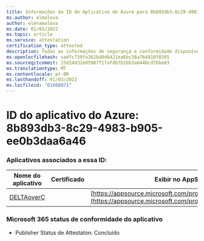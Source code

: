 ```yaml
---
title: Informações da ID do Aplicativo do Azure para 8b893db3-8c29-4983-b905-ee0b3daa6a46
ms.author: elmalova
author: elenamalova
ms.date: 01/03/2022
ms.topic: article
ms.service: attestation
certification_type: attested
description: Todas as informações de segurança e conformidade disponíveis para 8b893db3-8c29-4983-b905-ee0b3daa6a46.
ms.openlocfilehash: cadfc739fa362b40d6421ea6bc38a764918f0395
ms.sourcegitcommit: 15d24d32e05987f1fafdbfb1bb3ab440cd76be03
ms.translationtype: MT
ms.contentlocale: pt-BR
ms.lasthandoff: 01/03/2022
ms.locfileid: "61668971"
---
```

# <a name="azure-app-id-8b893db3-8c29-4983-b905-ee0b3daa6a46"></a>ID do aplicativo do Azure: 8b893db3-8c29-4983-b905-ee0b3daa6a46


### <a name="apps-associated-with-this-id"></a>Aplicativos associados a essa ID:
| **Nome do aplicativo** | **Certificado** | **Exibir no AppSource** |
|--------------|---------------|-----------------------|
| [DELTAoverC](https://docs.microsoft.com/microsoft-365-app-certification/forward/WA200003286) |  | [https://appsource.microsoft.com/product/office/WA200003286](https://appsource.microsoft.com/product/office/WA200003286) |

### <a name="microsoft-365-app-compliance-status"></a>Microsoft 365 status de conformidade do aplicativo
- Publisher Status de Attestaton: Concluído

